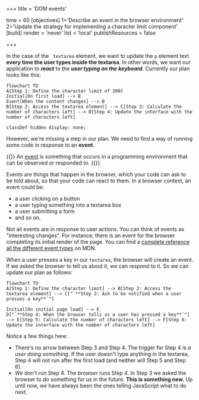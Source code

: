 +++
title = 'DOM events'

time = 60
[objectives]
    1='Describe an event in the browser environment'
    2='Update the strategy for implementing a character limit component'
[build]
  render = 'never'
  list = 'local'
  publishResources = false

+++

In the case of the ` textarea` element, we want to update the `p` element text **every time the user types inside the textarea**. In other words, we want our application to **_react_** to the **_user typing on the keyboard_**. Currently our plan looks like this:

```mermaid
flowchart TD
A[Step 1: Define the character limit of 200]
Initial[On first load] --> B
Event[When the content changes] --> B
B[Step 2: Access the textarea element] --> C[Step 3: Calculate the number of characters left] --> D[Step 4: Update the interface with the number of characters left]

classDef hidden display: none;
```

However, we're missing a step in our plan. We need to find a way of running some code in response to an **event**.

{{<note type="definition" title="Definition: events">}}
An [event](https://developer.mozilla.org/en-US/docs/Learn/JavaScript/Building_blocks/Events) is something that occurs in a programming environment that can be observed or responded to.
{{</note>}}

Events are things that happen in the browser, which your code can ask to be told about, so that your code can react to them. In a browser context, an event could be:

- a user clicking on a button
- a user typing something into a textarea box
- a user submitting a form
- and so on.

Not all events are in response to user actions. You can think of events as "interesting changes". For instance, there is an event for the browser completing its initial render of the page. You can find a [complete reference all the different event types](https://developer.mozilla.org/en-US/docs/Web/Events) on MDN.

When a user presses a key in our `textarea`, the browser will create an event. If we asked the browser to tell us about it, we can respond to it. So we can update our plan as follows:

```mermaid
flowchart TD
A[Step 1: Define the character limit] --> B[Step 2: Access the textarea element] --> C["`**Step 3: Ask to be notified when a user presses a key**`"]

Initial[On initial page load] --> E
D["`**Step 4: When the browser tells us a user has pressed a key**`"] --> E[Step 5: Calculate the number of characters left] --> F[Step 6: Update the interface with the number of characters left]
```

Notice a few things here:

- There's no arrow between Step 3 and Step 4. The trigger for Step 4 is _a user doing something_. If the user doesn't type anything in the textarea, Step 4 will not run after the first load (and neither will Step 5 and Step 6).
- _We_ don't run Step 4. The _browser_ runs Step 4. In Step 3 we asked the browser to do something for us in the future. **This is something new.** Up until now, _we_ have always been the ones telling JavaScript what to do next.
